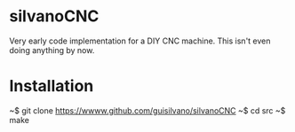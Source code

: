 # silvanoCNC

Very early code implementation for a DIY CNC machine. This isn't even doing anything by now.

# Installation

~$ git clone https://wwww.github.com/guisilvano/silvanoCNC
~$ cd src
~$ make
